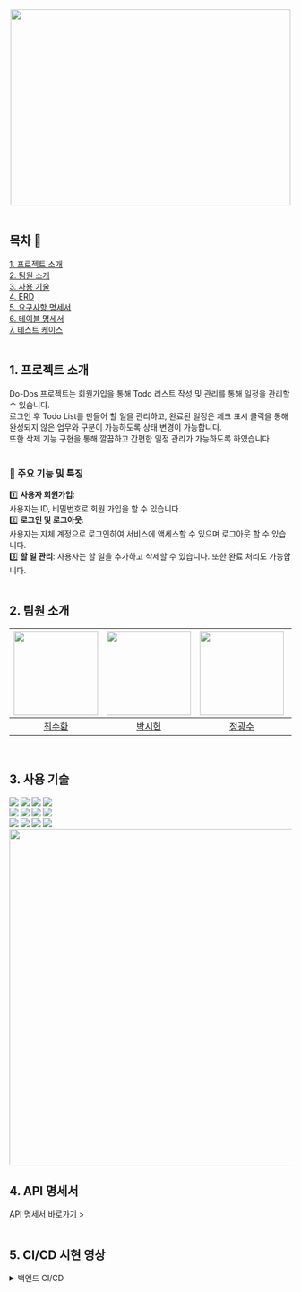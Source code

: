 <div align="center">
<img src="https://github.com/beyond-sw-camp/be05-4th-4team--HR_Do-Dos/assets/114909535/3394ac19-b808-4616-8c57-e40b6b78b07b"width="500" height="350">
</div>
</br>

## 목차 📄
[1. 프로젝트 소개](#1-프로젝트-소개)<br>
[2. 팀원 소개](#2-팀원-소개)<br>
[3. 사용 기술](#3-사용-기술)<br>
[4. ERD](#4-ERD)<br>
[5. 요구사항 명세서](#5-요구사항-명세서)<br>
[6. 테이블 명세서](#6-테이블-명세서)<br>
[7. 테스트 케이스](#7-테스트-케이스)<br>
<br/>

## 1. 프로젝트 소개
Do-Dos 프로젝트는 회원가입을 통해 Todo 리스트 작성 및 관리를 통해 일정을 관리할 수 있습니다. </br>
로그인 후 Todo List를 만들어 할 일을 관리하고, 완료된 일정은 체크 표시 클릭을 통해</br>
완성되지 않은 업무와 구분이 가능하도록 상태 변경이 가능합니다. </br>
또한 삭제 기능 구현을 통해 깔끔하고 간편한 일정 관리가 가능하도록 하였습니다.
</br>
</br>

### 📢 주요 기능 및 특징

1️⃣ **사용자 회원가입**: </br>
사용자는 ID, 비밀번호로 회원 가입을 할 수 있습니다.
<br/>
2️⃣ **로그인 및 로그아웃**: </br>
사용자는 자체 계정으로 로그인하여 서비스에 액세스할 수 있으며 로그아웃 할 수 있습니다.
<br/>
3️⃣ **할 일 관리**: 사용자는 할 일을 추가하고 삭제할 수 있습니다. 또한 완료 처리도 가능합니다.
<br/>
<br/>


## 2. 팀원 소개
<div align="center">

| <img src="https://github.com/beyond-sw-camp/be05-4th-4team--HR_Do-Dos/assets/112090609/a2619638-9fa1-41fb-9f6e-cc4bf80085fe" height="150" /> | <img src="https://github.com/OrangeVinyl/dev-back/assets/112090609/b621c195-599c-44bc-b608-ff456478f94f" height="150" /> | <img src="https://github.com/OrangeVinyl/dev-back/assets/112090609/c80695b9-023c-4b44-b639-1135e96e290f" height="150" /> | <img src="https://github.com/OrangeVinyl/dev-back/assets/112090609/dc28d157-b3aa-4341-86bf-557b1270a428" height="150" /> | <img src="https://github.com/OrangeVinyl/dev-back/assets/112090609/446ca013-5a9d-4700-b487-5939a765fa8f" height="150" /> |
|-----------------------------------------------------------------------------------------------------------------------------------|-----------------------------------------------------------------------------------------------------------------------------------|---------------------------------------------------------------------------------------------------------------------------------|-----------------------------------------------------------------------------------------------------------------------------------|-----------------------------------------------------------------------------------------------------------------------------------|
| <div align="center">[최수환](https://github.com/OrangeVinyl)</div>                                                                   | <div align="center"> [박시현](https://github.com/SpecialSHipDobby) </div>                                                            | <div align="center"> [정광수](https://github.com/Jrhkdtn)</div>                                                                    | <div align="center"> [이윤재](https://github.com/itsjaeya)</div>                                                                     | <div align="center"> [방채원](https://github.com/chaewon02)</div>                                                                       |
</div>
</br>
 
## 3. 사용 기술
<img src="https://img.shields.io/badge/html5-E34F26?style=for-the-badge&logo=html5&logoColor=white" /> <img src="https://img.shields.io/badge/css-1572B6?style=for-the-badge&logo=css3&logoColor=white" /> <img src="https://img.shields.io/badge/javascript-F7DF1E?style=for-the-badge&logo=javascript&logoColor=black" /> <img src="https://img.shields.io/badge/vue.js-4FC08D?style=for-the-badge&logo=vue.js&logoColor=white" />
</br>
<img src="https://img.shields.io/badge/spring-6DB33F?style=for-the-badge&logo=spring&logoColor=white" /> <img src="https://img.shields.io/badge/gradle-02303A?style=for-the-badge&logo=gradle&logoColor=white" /> <img src="https://img.shields.io/badge/java-007396?style=for-the-badge&logo=java&logoColor=white" /> <img src="https://img.shields.io/badge/springdatajpa-6DB33F?style=for-the-badge&logo=springboot&logoColor=white">
</br>
<img src="https://img.shields.io/badge/mariaDB-003545?style=for-the-badge&logo=mariaDB&logoColor=white" /> 
<img src="https://img.shields.io/badge/jenkins-D24939?style=for-the-badge&logo=jenkins&logoColor=white" />
<img src="https://img.shields.io/badge/git-F05032?style=for-the-badge&logo=git&logoColor=white"> <img src="https://img.shields.io/badge/github-181717?style=for-the-badge&logo=github&logoColor=white">
</br>
    <img src="https://github.com/beyond-sw-camp/be05-2nd-5team-SoEZ-EZCheck/assets/112090609/0d77b0a9-6269-44ac-8fba-270f8b189264" width="600">
</br>

## 4. API 명세서
[API 명세서 바로가기 >](https://docs.google.com/spreadsheets/d/1cw6FaStuatZ1BdqudmgyIY26N-iJVF-qD2FZlwRVD8o/edit#gid=427773154)
</br>
</br>


## 5. CI/CD 시현 영상
<details>
    <summary>백엔드 CI/CD</summary>
         <details>
             <summary>Jenkins</summary>
                 <video>
                   <source src="동영상_파일_경로.mp4" type="video/mp4">
                 </video>
         </details>
          <details>
             <summary>Pipeline</summary>
                 ```
                  pipeline {
                      agent any
                      environment {
                          DOCKER_IMAGE = 'orangevinyl/dev-front:1.0'
                          
                          GITHUB_CREDENTIALS_ID = 'github-token'
                          DOCKER_CREDENTIALS_ID = 'dockerhub_credentials'
                      }
                      stages {
                          stage('Build') {
                              steps {
                                  git branch: 'main',
                                      url: 'https://github.com/OrangeVinyl/dev-front.git',
                                      credentialsId: GITHUB_CREDENTIALS_ID
                              }
                          }
                          
                          stage('Install Dependency'){
                              steps {
                                sh 'npm install'
                              }
                          }
                          
                          stage('Npm Build'){
                              steps {
                                sh 'npm run build'
                              }
                          }
                          
                          stage('Build Docker Image'){
                              steps {
                                 script {
                                     sh "docker build -t $DOCKER_IMAGE ."
                                 }
                              }
                          }
                          
                          stage('Push Docker Image'){
                              steps {
                                  script {
                                      withCredentials([usernamePassword(credentialsId: DOCKER_CREDENTIALS_ID, usernameVariable: 'DOCKER_USER', passwordVariable: 'DOCKER_PASS')]) {
                                          sh 'echo $DOCKER_PASS | docker login -u $DOCKER_USER --password-stdin'
                                          sh "docker push $DOCKER_IMAGE"
                                      }
                                  }
                              }
                          }
                          
                          stage('Run Container'){
                              steps {
                                  script {
                                      // Check if the container exists and stop/remove it if it does
                                      sh "docker stop vue-container || true"
                                      sh "docker rm vue-container || true"
                                      
                                      withCredentials([usernamePassword(credentialsId: DOCKER_CREDENTIALS_ID, usernameVariable: 'DOCKER_USER', passwordVariable: 'DOCKER_PASS')]) {
                                          sh 'echo $DOCKER_PASS | docker login -u $DOCKER_USER --password-stdin'
                                          docker.image("${DOCKER_IMAGE}").run('-p 3000:3000 --name vue-container')
                                          
                                      }
                                  }
                              }
                          }
                      }
                      
                       post {
                          success {
                              slackSend(
                                  channel: '#dev-project',          
                                  color: '#00FF00',        
                                  message: "✅ SUCCESSFUL: 배포 성공 '${env.JOB_NAME} [${env.BUILD_NUMBER}]' (${env.BUILD_URL}) ========="
                              )
                          }
                          failure {
                              slackSend(
                                  channel: '#dev-project',
                                  color: '#FF0000',
                                  message: "❌ FAIL: Job '${env.JOB_NAME} [${env.BUILD_NUMBER}]' (${env.BUILD_URL}) ========"
                              )
                          }
                      }
                  }
                 ```
         </details>
         <details>
             <summary>변동사항 슬랙 알람</summary>
                 <video>
                   <source src="동영상_파일_경로.mp4" type="video/mp4">
                 </video>
         </details>
</details>
<details>
    <summary>프론트엔드 CI/CD</summary>
         <details>
             <summary>Jenkins Pipeline</summary>
                 <video>
                   <source src="동영상_파일_경로.mp4" type="video/mp4">
                 </video>
         </details>
         <details>
             <summary>변동사항 슬랙 알람</summary>
                 <video>
                   <source src="동영상_파일_경로.mp4" type="video/mp4">
                 </video>
         </details>
</details>

